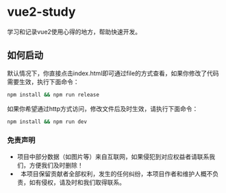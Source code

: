 # vue2-study
学习和记录vue2使用心得的地方，帮助快速开发。

如何启动
------------------------
默认情况下，你直接点击index.html即可通过file的方式查看，如果你修改了代码需要生效，执行下面命令：

```bash
npm install && npm run release
```

如果你希望通过http方式访问，修改文件后及时生效，请执行下面命令：

```bash
npm install && npm run dev
```

### 免责声明

*   项目中部分数据（如图片等）来自互联网，如果侵犯到对应权益者请联系我们，方便我们及时删除！
*   本项目保留贡献者全部权利，发生的任何纠纷，本项目作者和维护人概不负责，如有侵权，请及时和我们取得联系。
